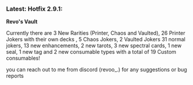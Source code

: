 ### Latest: Hotfix 2.9.1:

**Revo's Vault**

Currently there are 3 New Rarities (Printer, Chaos and Vaulted), 26 Printer Jokers with their own decks , 5 Chaos Jokers, 2 Vaulted Jokers 31 normal jokers, 13 new enhancements, 2 new tarots, 3 new spectral cards, 1 new seal, 1 new tag and 2 new consumable types with a total of 19 Custom consumables!


you can reach out to me from discord (revoo_.) for any suggestions or bug reports

